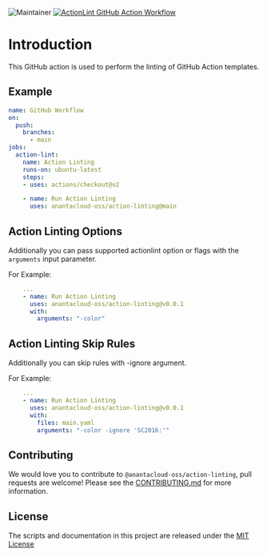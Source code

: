 ![Maintainer](https://img.shields.io/badge/Maintained%20By-Ananta%20Cloud-brightgreen) [![ActionLint GitHub Action Workflow](https://github.com/anantacloud-oss/action-linting/actions/workflows/main.yaml/badge.svg)](https://github.com/anantacloud-oss/action-linting/actions/workflows/main.yaml) 

# Introduction

This GitHub action is used to perform the linting of GitHub Action templates.

## Example

```yaml
name: GitHub Workflow
on:
  push:
    branches:
      - main
jobs:
  action-lint:
    name: Action Linting
    runs-on: ubuntu-latest
    steps:
    - uses: actions/checkout@v2

    - name: Run Action Linting
      uses: anantacloud-oss/action-linting@main
```

## Action Linting Options

Additionally you can pass supported actionlint option or flags with the `arguments` input parameter.

For Example:

```yaml
    ...
    - name: Run Action Linting
      uses: anantacloud-oss/action-linting@v0.0.1
      with:
        arguments: "-color"
```

## Action Linting Skip Rules

Additionally you can skip rules with -ignore argument. 

For Example:
```yaml
    ...
    - name: Run Action Linting
      uses: anantacloud-oss/action-linting@v0.0.1
      with:
        files: main.yaml
        arguments: "-color -ignore 'SC2016:'"
```

## Contributing
We would love you to contribute to `@anantacloud-oss/action-linting`, pull requests are welcome! Please see the [CONTRIBUTING.md](CONTRIBUTING.md) for more information.

## License
The scripts and documentation in this project are released under the [MIT License](LICENSE)
